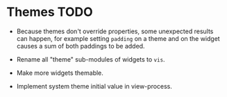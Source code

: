# Themes TODO

* Because themes don't override properties, some unexpected results can happen, for example
    setting `padding` on a theme and on the widget causes a sum of both paddings to be added.

* Rename all "theme" sub-modules of widgets to `vis`.
* Make more widgets themable.

* Implement system theme initial value in view-process.